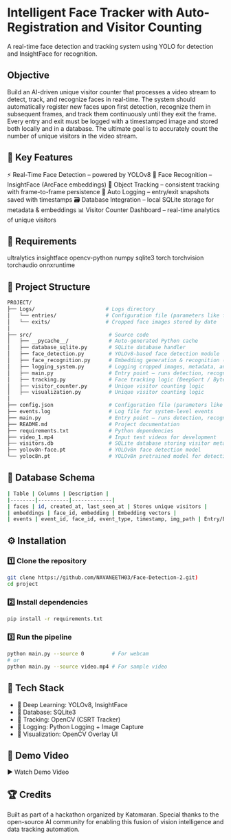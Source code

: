 # Intelligent Face Tracker with Auto-Registration and Visitor Counting

A real-time face detection and tracking system using YOLO for detection and InsightFace for recognition.

## Objective
Build an AI-driven unique visitor counter that processes a video stream to detect, track, and recognize faces in real-time. The system should automatically register new faces upon first detection, recognize them in subsequent frames, and track them continuously until they exit the frame. Every entry and exit must be logged with a timestamped image and stored both locally and in a database. The ultimate goal is to accurately count the number of unique visitors in the video stream.

## 🚀 Key Features
⚡ Real-Time Face Detection – powered by YOLOv8
🧬 Face Recognition – InsightFace (ArcFace embeddings)
🧭 Object Tracking – consistent tracking with frame-to-frame persistence
📸 Auto Logging – entry/exit snapshots saved with timestamps
🗃️ Database Integration – local SQLite storage for metadata & embeddings
📊 Visitor Counter Dashboard – real-time analytics of unique visitors

## 🧰 Requirements
ultralytics
insightface
opencv-python
numpy
sqlite3
torch
torchvision
torchaudio
onnxruntime

## 🧱 Project Structure
```bash
PROJECT/
├── Logs/                       # Logs directory
│   └── entries/                # Configuration file (parameters like frame skip, DB path) 
│   └── exits/                  # Cropped face images stored by date
│
├── src/                         # Source code
│   ├── __pycache__/             # Auto-generated Python cache
│   ├── database_sqlite.py       # SQLite database handler
│   ├── face_detection.py        # YOLOv8-based face detection module
│   ├── face_recognition.py      # Embedding generation & recognition (InsightFace / ArcFace)
│   ├── logging_system.py        # Logging cropped images, metadata, and system events
│   ├── main.py                  # Entry point – runs detection, recognition, tracking, logging
│   ├── tracking.py              # Face tracking logic (DeepSort / ByteTrack)
│   ├── visitor_counter.py       # Unique visitor counting logic
│   ├── visualization.py         # Unique visitor counting logic
│
├── config.json                  # Configuration file (parameters like frame skip, DB path)
├── events.log                   # Log file for system-level events
├── main.py                      # Entry point – runs detection, recognition, tracking, logging
├── README.md                    # Project documentation
├── requirements.txt             # Python dependencies
├── video_1.mp4                  # Input test videos for development
├── visitors.db                  # SQLite database storing visitor metadata
├── yolov8n-face.pt              # YOLOv8n face detection model
└── yoloc8n.pt                   # YOLOv8n pretrained model for detection
```

## 🧮 Database Schema
```bash
| Table | Columns | Description |
|--------|----------|-------------|
| faces | id, created_at, last_seen_at | Stores unique visitors |
| embeddings | face_id, embedding | Embedding vectors |
| events | event_id, face_id, event_type, timestamp, img_path | Entry/Exit logs |
```

## ⚙️ Installation
### 1️⃣ Clone the repository
```bash
git clone https://github.com/NAVANEETH03/Face-Detection-2.git)
cd project
```
### 2️⃣ Install dependencies
```bash
pip install -r requirements.txt
```
### 3️⃣ Run the pipeline
```bash
python main.py --source 0         # For webcam
# or
python main.py --source video.mp4 # For sample video
```

## 🧩 Tech Stack
- 🧠 Deep Learning: YOLOv8, InsightFace
- 💾 Database: SQLite3
- 📸 Tracking: OpenCV (CSRT Tracker)
- 🧰 Logging: Python Logging + Image Capture
- 🎨 Visualization: OpenCV Overlay UI


## 🎥 Demo Video 
 ▶️ Watch Demo Video


## 🏆 Credits

Built as part of a hackathon organized by Katomaran.
Special thanks to the open-source AI community for enabling this fusion of vision intelligence and data tracking automation.
